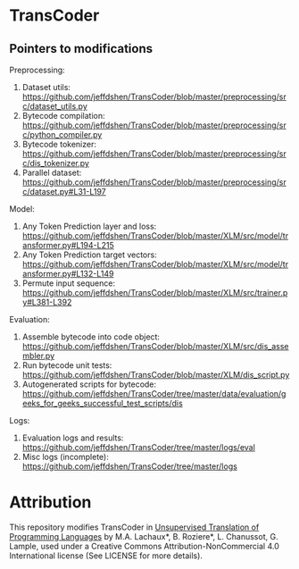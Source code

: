 # TransCoder

## Pointers to modifications

Preprocessing:
1. Dataset utils: https://github.com/jeffdshen/TransCoder/blob/master/preprocessing/src/dataset_utils.py
2. Bytecode compilation: https://github.com/jeffdshen/TransCoder/blob/master/preprocessing/src/python_compiler.py
3. Bytecode tokenizer: https://github.com/jeffdshen/TransCoder/blob/master/preprocessing/src/dis_tokenizer.py
4. Parallel dataset: https://github.com/jeffdshen/TransCoder/blob/master/preprocessing/src/dataset.py#L31-L197

Model:
1. Any Token Prediction layer and loss: https://github.com/jeffdshen/TransCoder/blob/master/XLM/src/model/transformer.py#L194-L215
2. Any Token Prediction target vectors: https://github.com/jeffdshen/TransCoder/blob/master/XLM/src/model/transformer.py#L132-L149
3. Permute input sequence: https://github.com/jeffdshen/TransCoder/blob/master/XLM/src/trainer.py#L381-L392

Evaluation:
1. Assemble bytecode into code object: https://github.com/jeffdshen/TransCoder/blob/master/XLM/src/dis_assembler.py
2. Run bytecode unit tests: https://github.com/jeffdshen/TransCoder/blob/master/XLM/dis_script.py
3. Autogenerated scripts for bytecode: https://github.com/jeffdshen/TransCoder/tree/master/data/evaluation/geeks_for_geeks_successful_test_scripts/dis

Logs:
1. Evaluation logs and results: https://github.com/jeffdshen/TransCoder/tree/master/logs/eval
2. Misc logs (incomplete): https://github.com/jeffdshen/TransCoder/tree/master/logs

# Attribution

This repository modifies TransCoder in [Unsupervised Translation of Programming Languages](https://arxiv.org/pdf/2006.03511.pdf) by M.A. Lachaux*, B. Roziere*, L. Chanussot, G. Lample, used under a Creative Commons Attribution-NonCommercial 4.0 International license (See LICENSE for more details).
